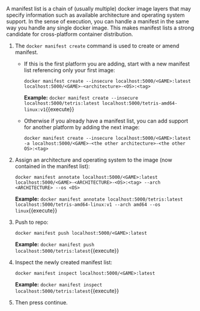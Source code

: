 A manifest list is a chain of (usually multiple) docker image layers that may specify information such as available architecture and operating system support. In the sense of execution, you can handle a manifest in the same way you handle any single docker image. This makes manifest lists a strong candidate for cross-platform container distribution.

1. The ```docker manifest create``` command is used to create or amend manifest. 

   - If this is the first platform you are adding, start with a new manifest list referencing only your first image:

      ```docker manifest create --insecure localhost:5000/<GAME>:latest localhost:5000/<GAME>-<architecture>-<OS>:<tag>```

      **Example:** `docker manifest create --insecure localhost:5000/tetris:latest localhost:5000/tetris-amd64-linux:v1`{{execute}}

   - Otherwise if you already have a manifest list, you can add support for another platform by adding the next image:

      ```docker manifest create --insecure localhost:5000/<GAME>:latest -a localhost:5000/<GAME>-<the other architecture>-<the other OS>:<tag>```


2. Assign an architecture and operating system to the image (now contained in the manifest list):
   
   ```docker manifest annotate localhost:5000/<GAME>:latest localhost:5000/<GAME>-<ARCHITECTURE>-<OS>:<tag> --arch <ARCHITECTURE> --os <OS>```

   **Example:** `docker manifest annotate localhost:5000/tetris:latest localhost:5000/tetris-amd64-linux:v1 --arch amd64 --os linux`{{execute}}

3. Push to repo:

   ```docker manifest push localhost:5000/<GAME>:latest```

   **Example:** `docker manifest push localhost:5000/tetris:latest`{{execute}}

4. Inspect the newly created manifest list:

   ```docker manifest inspect localhost:5000/<GAME>:latest```
   
   **Example:** `docker manifest inspect localhost:5000/tetris:latest`{{execute}}
   
5. Then press continue.
